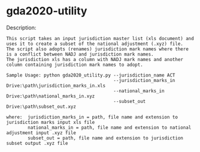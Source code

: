 # gda2020-utility

Description:

    This script takes an input jurisdiction master list (xls document) and
    uses it to create a subset of the national adjustment (.xyz) file.
    The script also adopts (renames) jurisdiction mark names where there 
    is a conflict between NADJ and jurisdiction mark names.
    The jurisdiction xls has a column with NADJ mark names and another
    column containing jurisdiction mark names to adopt. 

    Sample Usage: python gda2020_utility.py --jurisdiction_name ACT
                                            --jurisdiction_marks_in Drive:\path\jurisdiction_marks_in.xls 
                                            --national_marks_in Drive:\path\national_marks_in.xyz 
                                            --subset_out Drive:\path\subset_out.xyz

    where:  jurisdiction_marks_in = path, file name and extension to jurisdiction marks input xls file
            national_marks_in = path, file name and extension to national adjustment input .xyz file
            subset_out = path, file name and extension to jurisdiction subset output .xyz file
